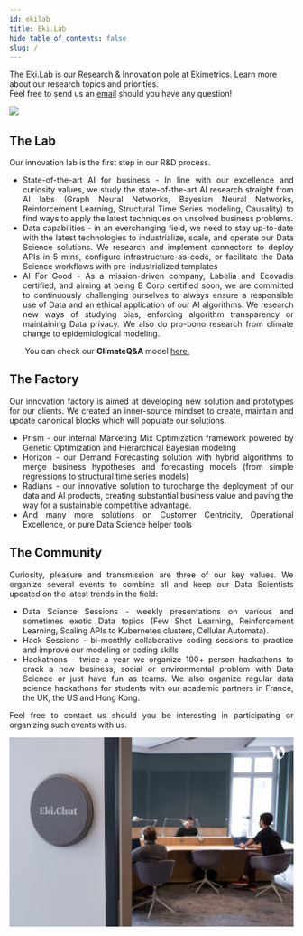 ```yaml
---
id: ekilab
title: Eki.Lab
hide_table_of_contents: false
slug: /
---
```


The Eki.Lab is our Research & Innovation pole at Ekimetrics. Learn more about our research topics and priorities.<br/>
Feel free to send us an [email](mailto:inno@ekimetrics.com) should you have any question!

![](https://ekimetrics.com/wp-content/uploads/2020/06/header-culture-knowledge-min.jpg)

## The Lab

<div align = "justify">

Our innovation lab is the first step in our R&D process.
- <span className="gold">State-of-the-art AI for business</span> - In line with our excellence and curiosity values, we study the state-of-the-art AI research straight from AI labs (Graph Neural Networks, Bayesian Neural Networks, Reinforcement Learning, Structural Time Series modeling, Causality) to find ways to apply the latest techniques on unsolved business problems.
- <span className="gold">Data capabilities</span> - in an everchanging field, we need to stay up-to-date with the latest technologies to industrialize, scale, and operate our Data Science solutions. We research and implement connectors to deploy APIs in 5 mins, configure infrastructure-as-code, or facilitate the Data Science workflows with pre-industrialized templates   
- <span className="gold">AI For Good</span> - As a mission-driven company, Labelia and Ecovadis certified, and aiming at being B Corp certified soon, we are committed to continuously challenging ourselves to always ensure a responsible use of Data and an ethical application of our AI algorithms. We research new ways of studying bias, enforcing algorithm transparency or maintaining Data privacy. We also do pro-bono research from climate change to epidemiological modeling. 

&nbsp;&nbsp;&nbsp;&nbsp;&nbsp;&nbsp; You can check our <b> ClimateQ&A </b> model  [here.](https://huggingface.co/spaces/Ekimetrics/climate-question-answering)



## The Factory
Our innovation factory is aimed at developing new solution and prototypes for our clients. We created an inner-source mindset to create, maintain and update canonical blocks which will populate our solutions. 
- <span className="gold">Prism</span> - our internal Marketing Mix Optimization framework powered by Genetic Optimization and Hierarchical Bayesian modeling
- <span className="gold">Horizon</span> - our Demand Forecasting solution with hybrid algorithms to merge business hypotheses and forecasting models (from simple regressions to structural time series models)
- <span className="gold">Radians</span> - our innovative solution to turocharge the deployment of our data and AI products, creating substantial business value and paving the way for a sustainable competitive advantage. 
- And many more solutions on Customer Centricity, Operational Excellence, or pure Data Science helper tools   


## The Community
Curiosity, pleasure and transmission are three of our key values. We organize several events to combine all and keep our Data Scientists updated on the latest trends in the field:
- <span className="gold">Data Science Sessions</span> - weekly presentations on various and sometimes exotic Data topics (Few Shot Learning, Reinforcement Learning, Scaling APIs to Kubernetes clusters, Cellular Automata). 
- <span className="gold">Hack Sessions</span> - bi-monthly collaborative coding sessions to practice and improve our modeling or coding skills
- <span className="gold">Hackathons</span> - twice a year we organize 100+ person hackathons to crack a new business, social or environmental problem with Data Science or just have fun as teams. We also organize regular data science hackathons for students with our academic partners in France, the UK, the US and Hong Kong. 

Feel free to contact us should you be interesting in participating or organizing such events with us. 

</div>


![screenshot-app](/img/about/eki_chut.jpeg)